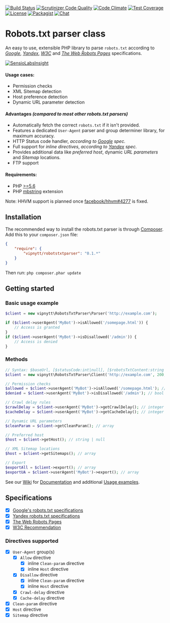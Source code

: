 [![Build Status](https://travis-ci.org/VIPnytt/RobotsTxtParser.svg?branch=master)](https://travis-ci.org/VIPnytt/RobotsTxtParser)
[![Scrutinizer Code Quality](https://scrutinizer-ci.com/g/VIPnytt/RobotsTxtParser/badges/quality-score.png?b=master)](https://scrutinizer-ci.com/g/VIPnytt/RobotsTxtParser/?branch=master)
[![Code Climate](https://codeclimate.com/github/VIPnytt/RobotsTxtParser/badges/gpa.svg)](https://codeclimate.com/github/VIPnytt/RobotsTxtParser)
[![Test Coverage](https://codeclimate.com/github/VIPnytt/RobotsTxtParser/badges/coverage.svg)](https://codeclimate.com/github/VIPnytt/RobotsTxtParser/coverage)
[![License](https://poser.pugx.org/VIPnytt/RobotsTxtParser/license)](https://github.com/VIPnytt/RobotsTxtParser/blob/master/LICENSE)
[![Packagist](https://img.shields.io/packagist/v/vipnytt/robotstxtparser.svg)](https://packagist.org/packages/vipnytt/robotstxtparser)
[![Chat](https://badges.gitter.im/VIPnytt/RobotsTxtParser.svg)](https://gitter.im/VIPnytt/RobotsTxtParser)

# Robots.txt parser class
An easy to use, extensible PHP library to parse `robots.txt` according to [_Google_](https://developers.google.com/webmasters/control-crawl-index/docs/robots_txt), [_Yandex_](https://yandex.com/support/webmaster/controlling-robot/robots-txt.xml), [_W3C_](https://www.w3.org/TR/html4/appendix/notes.html#h-B.4.1.1) and [_The Web Robots Pages_](http://www.robotstxt.org/robotstxt.html) specifications.

[![SensioLabsInsight](https://insight.sensiolabs.com/projects/6fb47427-166b-45d0-bd41-40f7a63c2b0c/big.png)](https://insight.sensiolabs.com/projects/6fb47427-166b-45d0-bd41-40f7a63c2b0c)

#### Usage cases:
- Permission checks
- XML Sitemap detection
- Host preference detection
- Dynamic URL parameter detection

#### Advantages _(compared to most other robots.txt parsers)_
- Automatically fetch the correct `robots.txt` if it isn't provided.
- Features a dedicated `User-Agent` parser and group determiner library, for maximum accuracy.
- HTTP Status code handler, _according to [Google](https://developers.google.com/webmasters/control-crawl-index/docs/robots_txt) spec._
- Full support for _inline directives_, _according to [Yandex](https://yandex.com/support/webmaster/controlling-robot/robots-txt.xml) spec._
- Provides additional data like _preferred host_, dynamic _URL parameters_ and _Sitemap_ locations.
- FTP support

#### Requirements:
- PHP [>=5.6](http://php.net/supported-versions.php)
- PHP [mbstring](http://php.net/manual/en/book.mbstring.php) extension

Note: HHVM support is planned once [facebook/hhvm#4277](https://github.com/facebook/hhvm/issues/4277) is fixed.

## Installation
The recommended way to install the robots.txt parser is through [Composer](http://getcomposer.org). Add this to your `composer.json` file:
```json
{
    "require": {
        "vipnytt/robotstxtparser": "0.1.*"
    }
}
```
Then run: ```php composer.phar update```

## Getting started
### Basic usage example
```php
$client = new vipnytt\RobotsTxtParser\Parser('http://example.com');

if ($client->userAgent('MyBot')->isAllowed('/somepage.html')) {
    // Access is granted
}
if ($client->userAgent('MyBot')->isDisallowed('/admin')) {
    // Access is denied
}
```
### Methods
```php
// Syntax: $baseUrl, [$statusCode:int|null], [$robotsTxtContent:string|null], [$encoding:string], [$byteLimit:int]
$client = new vipnytt\RobotsTxtParser\Client('http://example.com', 200, $robotsTxtContent);

// Permission checks
$allowed = $client->userAgent('MyBot')->isAllowed('/somepage.html'); // bool
$denied = $client->userAgent('MyBot')->isDisallowed('/admin'); // bool

// Crawl delay rules
$crawlDelay = $client->userAgent('MyBot')->getCrawlDelay(); // integer | float
$cacheDelay = $client->userAgent('MyBot')->getCacheDelay(); // integer | float

// Dynamic URL parameters
$cleanParam = $client->getCleanParam(); // array

// Preferred host
$host = $client->getHost(); // string | null

// XML Sitemap locations
$host = $client->getSitemaps(); // array

// Export
$exportAll = $client->export(); // array
$exportUA = $client->userAgent('MyBot')->export(); // array
```

See our [Wiki](https://github.com/VIPnytt/RobotsTxtParser/wiki) for [Documentation](https://github.com/VIPnytt/RobotsTxtParser/wiki) and additional [Usage examples](https://github.com/VIPnytt/RobotsTxtParser/wiki).

## Specifications
- [x] [Google's robots.txt specifications](https://developers.google.com/webmasters/control-crawl-index/docs/robots_txt)
- [x] [Yandex robots.txt specifications](https://yandex.com/support/webmaster/controlling-robot/robots-txt.xml)
- [x] [The Web Robots Pages](http://www.robotstxt.org/)
- [x] [W3C Recommendation](https://www.w3.org/TR/html4/appendix/notes.html#h-B.4.1.2)

### Directives supported
- [x] `User-Agent` group(s)
  - [x] `Allow` directive
    - [x] inline `Clean-param` directive
    - [x] inline `Host` directive
  - [x] `Disallow` directive
    - [x] inline `Clean-param` directive
    - [x] inline `Host` directive
  - [x] `Crawl-delay` directive
  - [x] `Cache-delay` directive
- [x] `Clean-param` directive
- [x] `Host` directive
- [x] `Sitemap` directive
